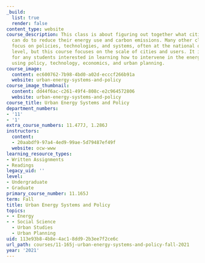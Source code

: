 ```yaml
---
_build:
  list: true
  render: false
content_type: website
course_description: This class is about figuring out together what cities and users
  can do to reduce their energy use and carbon emissions. Many other classes at MIT
  focus on policies, technologies, and systems, often at the national or international
  level, but this course focuses on the scale of cities and users. It is designed
  for any students interested in learning how to intervene in the energy use of cities
  using policy, technology, economics, and urban planning.
course_image:
  content: ec600762-7b98-4bd0-a02d-ecccf266b91a
  website: urban-energy-systems-and-policy
course_image_thumbnail:
  content: dd44f6ac-c261-49f4-808c-e2c964572806
  website: urban-energy-systems-and-policy
course_title: Urban Energy Systems and Policy
department_numbers:
- '11'
- '1'
extra_course_numbers: 11.477J, 1.286J
instructors:
  content:
  - 20aabdf9-97a4-4ed9-99ae-5d79487ef49f
  website: ocw-www
learning_resource_types:
- Written Assignments
- Readings
legacy_uid: ''
level:
- Undergraduate
- Graduate
primary_course_number: 11.165J
term: Fall
title: Urban Energy Systems and Policy
topics:
- - Energy
- - Social Science
  - Urban Studies
  - Urban Planning
uid: 113e93b8-4b8e-4ac1-8dd9-2b3ee7f2ce6c
url_path: courses/11-165j-urban-energy-systems-and-policy-fall-2021
year: '2021'
---
```

